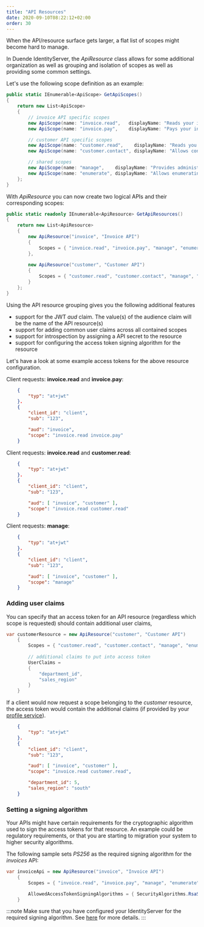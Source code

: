 ```yaml
---
title: "API Resources"
date: 2020-09-10T08:22:12+02:00
order: 30
---
```


When the API/resource surface gets larger, a flat list of scopes might become hard to  manage.

In Duende IdentityServer, the *ApiResource* class allows for some additional organization as well as grouping and isolation of scopes as well as providing some common settings.

Let's use the following scope definition as an example:

```cs
public static IEnumerable<ApiScope> GetApiScopes()
{
    return new List<ApiScope>
    {
        // invoice API specific scopes
        new ApiScope(name: "invoice.read",   displayName: "Reads your invoices."),
        new ApiScope(name: "invoice.pay",    displayName: "Pays your invoices."),

        // customer API specific scopes
        new ApiScope(name: "customer.read",    displayName: "Reads you customers information."),
        new ApiScope(name: "customer.contact", displayName: "Allows contacting one of your customers."),

        // shared scopes
        new ApiScope(name: "manage",    displayName: "Provides administrative access.")
        new ApiScope(name: "enumerate", displayName: "Allows enumerating data.")
    };
}
```

With *ApiResource* you can now create two logical APIs and their corresponding scopes:

```cs
public static readonly IEnumerable<ApiResource> GetApiResources()
{ 
    return new List<ApiResource>
    {
        new ApiResource("invoice", "Invoice API")
        {
            Scopes = { "invoice.read", "invoice.pay", "manage", "enumerate" }
        },
        
        new ApiResource("customer", "Customer API")
        {
            Scopes = { "customer.read", "customer.contact", "manage", "enumerate" }
        }
    };
}
```

Using the API resource grouping gives you the following additional features

* support for the JWT *aud* claim. The value(s) of the audience claim will be the name of the API resource(s)
* support for adding common user claims across all contained scopes
* support for introspection by assigning a API secret to the resource
* support for configuring the access token signing algorithm for the resource

Let's have a look at some example access tokens for the above resource configuration.

Client requests: **invoice.read** and **invoice.pay**:

```json
    {
        "typ": "at+jwt"
    }.
    {
        "client_id": "client",
        "sub": "123",

        "aud": "invoice",
        "scope": "invoice.read invoice.pay"
    }
```

Client requests: **invoice.read** and **customer.read**:

```json
    {
        "typ": "at+jwt"
    }.
    {
        "client_id": "client",
        "sub": "123",

        "aud": [ "invoice", "customer" ],
        "scope": "invoice.read customer.read"
    }
```

Client requests: **manage**:

```json
    {
        "typ": "at+jwt"
    }.
    {
        "client_id": "client",
        "sub": "123",

        "aud": [ "invoice", "customer" ],
        "scope": "manage"
    }
```

### Adding user claims
You can specify that an access token for an API resource (regardless which scope is requested) should contain additional user claims, 

```cs
var customerResource = new ApiResource("customer", "Customer API")
    {
        Scopes = { "customer.read", "customer.contact", "manage", "enumerate" },
        
        // additional claims to put into access token
        UserClaims =
        {
            "department_id",
            "sales_region"
        }
    }
```

If a client would now request a scope belonging to the *customer* resource, the access token would contain the additional claims (if provided by your [profile service](/identityserver/v5/reference/services/profile_service)).

```json
    {
        "typ": "at+jwt"
    }.
    {
        "client_id": "client",
        "sub": "123",

        "aud": [ "invoice", "customer" ],
        "scope": "invoice.read customer.read",

        "department_id": 5,
        "sales_region": "south"
    }
```

### Setting a signing algorithm
Your APIs might have certain requirements for the cryptographic algorithm used to sign the access tokens for that resource.
An example could be regulatory requirements, or that you are starting to migration your system to higher security algorithms.

The following sample sets *PS256* as the required signing algorithm for the *invoices* API:

```cs
var invoiceApi = new ApiResource("invoice", "Invoice API")
    {
        Scopes = { "invoice.read", "invoice.pay", "manage", "enumerate" },

        AllowedAccessTokenSigningAlgorithms = { SecurityAlgorithms.RsaSsaPssSha256 }
    }
```

:::note
Make sure that you have configured your IdentityServer for the required signing algorithm. See [here](../keys) for more details.
:::

